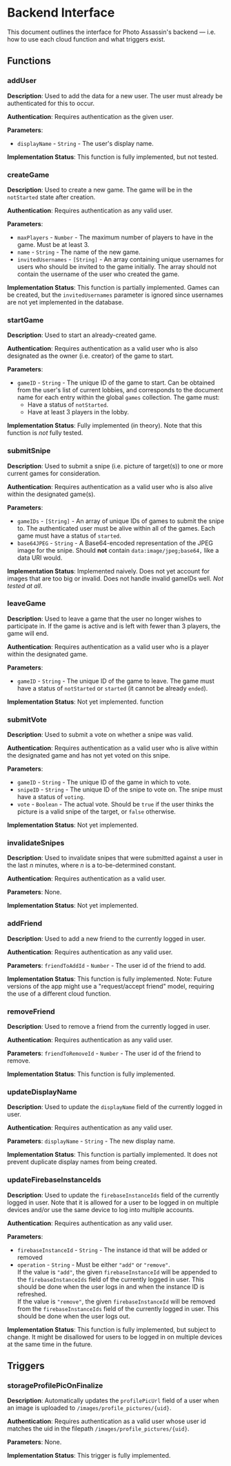 # Backend Interface
This document outlines the interface for Photo Assassin's backend &mdash; i.e.
how to use each cloud function and what triggers exist.

## Functions

### addUser

**Description**: Used to add the data for a new user. The user must already be
authenticated for this to occur.

**Authentication**: Requires authentication as the given user.

**Parameters**:

 - `displayName` - `String` - The user's display name.

**Implementation Status**: This function is fully implemented, but not tested.

### createGame
**Description**: Used to create a new game. The game will be in the `notStarted`
state after creation.

**Authentication**: Requires authentication as any valid user.

**Parameters**:

 - `maxPlayers` - `Number` - The maximum number of players to have in the game.
   Must be at least 3.
 - `name` - `String` - The name of the new game.
 - `invitedUsernames` - `[String]` - An array containing unique usernames for
    users who should be invited to the game initially. The array should not
    contain the username of the user who created the game.

**Implementation Status**: This function is partially implemented. Games can be
created, but the `invitedUsernames` parameter is ignored since usernames are
not yet implemented in the database.

### startGame
**Description**: Used to start an already-created game.

**Authentication**: Requires authentication as a valid user who is also
designated as the owner (i.e. creator) of the game to start.

**Parameters**:

 - `gameID` - `String` - The unique ID of the game to start. Can be obtained
    from the user's list of current lobbies, and corresponds to the document
    name for each entry within the global `games` collection. The game must:
     - Have a status of `notStarted`.
     - Have at least 3 players in the lobby.

**Implementation Status**: Fully implemented (in theory). Note that this
function is *not* fully tested.

### submitSnipe
**Description**: Used to submit a snipe (i.e. picture of target(s)) to one or
more current games for consideration.

**Authentication**: Requires authentication as a valid user who is also alive
within the designated game(s).

**Parameters**:

 - `gameIDs` - `[String]` - An array of unique IDs of games to submit the snipe
    to. The authenticated user must be alive within all of the games. Each game
    must have a status of `started`.
 - `base64JPEG` - `String` - A Base64-encoded representation of the JPEG image
    for the snipe. Should **not** contain `data:image/jpeg;base64,` like a data
    URI would.

**Implementation Status**: Implemented naively. Does not yet account for images
that are too big or invalid. Does not handle invalid gameIDs well. *Not tested
at all*.

### leaveGame
**Description**: Used to leave a game that the user no longer wishes to
participate in. If the game is active and is left with fewer than 3 players, the
game will end.

**Authentication**: Requires authentication as a valid user who is a player
within the designated game.

**Parameters**:

  - `gameID` - `String` - The unique ID of the game to leave. The game must have
     a status of `notStarted` or `started` (it cannot be already `ended`).

**Implementation Status**: Not yet implemented.
function
### submitVote
**Description**: Used to submit a vote on whether a snipe was valid.

**Authentication**: Requires authentication as a valid user who is alive within
the designated game and has not yet voted on this snipe.

**Parameters**:

  - `gameID` - `String` - The unique ID of the game in which to vote.
  - `snipeID` - `String` - The unique ID of the snipe to vote on. The snipe must
     have a status of `voting`.
  - `vote` - `Boolean` - The actual vote. Should be `true` if the user thinks
     the picture is a valid snipe of the target, or `false` otherwise.

**Implementation Status**: Not yet implemented.

### invalidateSnipes
**Description**: Used to invalidate snipes that were submitted against a user
in the last *n* minutes, where *n* is a to-be-determined constant.

**Authentication**: Requires authentication as a valid user.

**Parameters**: None.

**Implementation Status**: Not yet implemented.

### addFriend
**Description**: Used to add a new friend to the currently logged in user.

**Authentication**: Requires authentication as any valid user.

**Parameters**: `friendToAddId` - `Number` - The user id of the friend to add.

**Implementation Status**: This function is fully implemented. Note: Future versions of the app might use a "request/accept friend" model, requiring the use of a different cloud function.

### removeFriend
**Description**: Used to remove a friend from the currently logged in user.

**Authentication**: Requires authentication as any valid user.

**Parameters**: `friendToRemoveId` - `Number` - The user id of the friend to remove.

**Implementation Status**: This function is fully implemented.


### updateDisplayName
**Description**: Used to update the `displayName` field of the currently logged in user.

**Authentication**: Requires authentication as any valid user.

**Parameters**: `displayName` - `String` - The new display name.

**Implementation Status**: This function is partially implemented. It does not prevent duplicate display names from being created.

### updateFirebaseInstanceIds
**Description**: Used to update the `firebaseInstanceIds` field of the currently logged in user. Note that it is allowed for a user to be logged in on multiple devices and/or use the same device to log into multiple accounts.

**Authentication**: Requires authentication as any valid user.

**Parameters**:

  - `firebaseInstanceId` - `String` - The instance id that will be added or removed
  - `operation` - `String` - Must be either `"add"` or `"remove"`.  
  If the value is `"add"`, the given `firebaseInstanceId` will be appended to the `firebaseInstanceIds` field of the currently logged in user. This should be done when the user logs in and when the instance ID is refreshed.  
  If the value is `"remove"`, the given `firebaseInstanceId` will be removed from the `firebaseInstanceIds` field of the currently logged in user. This should be done when the user logs out.

**Implementation Status**: This function is fully implemented, but subject to change. It might be disallowed for users to be logged in on multiple devices at the same time in the future.


## Triggers

### storageProfilePicOnFinalize
**Description**: Automatically updates the `profilePicUrl` field of a user when an image is uploaded to `/images/profile_pictures/{uid}`.

**Authentication**: Requires authentication as a valid user whose user id matches the uid in the filepath `/images/profile_pictures/{uid}`.

**Parameters**: None.

**Implementation Status**: This trigger is fully implemented.
